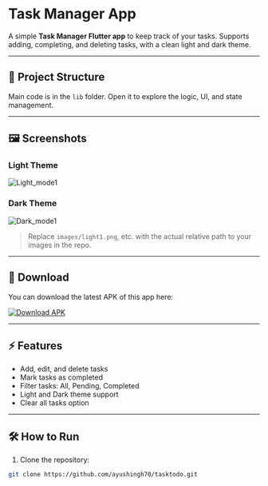 # Task Manager App

A simple **Task Manager Flutter app** to keep track of your tasks. Supports adding, completing, and deleting tasks, with a clean light and dark theme.

---

## 📂 Project Structure
Main code is in the `lib` folder. Open it to explore the logic, UI, and state management.

---

## 🖼️ Screenshots

### Light Theme
![Light_mode1](https://github.com/user-attachments/assets/c92bb696-868a-4d8d-b01a-f5d94542ef55)

### Dark Theme
![Dark_mode1](https://github.com/user-attachments/assets/c31b080d-e969-4542-a3f0-8eccc3e6704e)

> Replace `images/light1.png`, etc. with the actual relative path to your images in the repo.

---

## 📱 Download

You can download the latest APK of this app here:

[![Download APK](https://img.shields.io/badge/Download-APK-blue?style=for-the-badge&logo=android)](https://github.com/ayushingh70/tasktodo/releases/latest/download/app-release.apk)

---

## ⚡ Features
- Add, edit, and delete tasks
- Mark tasks as completed
- Filter tasks: All, Pending, Completed
- Light and Dark theme support
- Clear all tasks option

---

## 🛠️ How to Run
1. Clone the repository:
```bash
git clone https://github.com/ayushingh70/tasktodo.git



